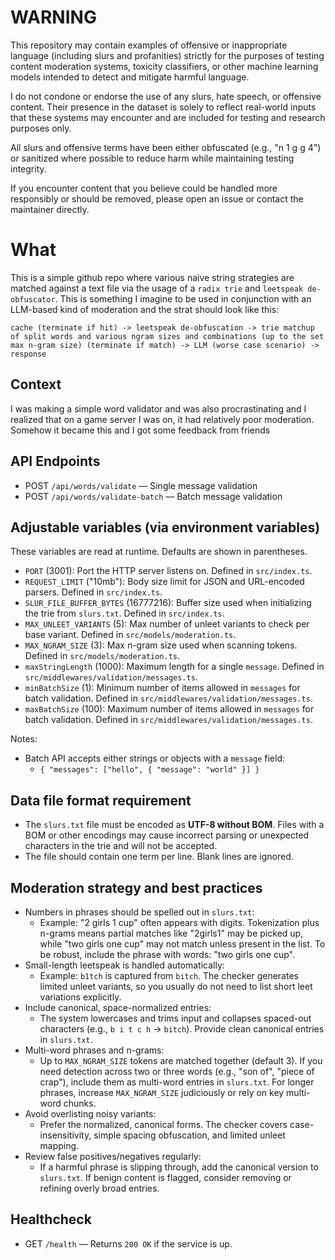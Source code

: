 # WARNING

This repository may contain examples of offensive or inappropriate language (including slurs and profanities) strictly for the purposes of testing content moderation systems, toxicity classifiers, or other machine learning models intended to detect and mitigate harmful language.

I do not condone or endorse the use of any slurs, hate speech, or offensive content.
Their presence in the dataset is solely to reflect real-world inputs that these systems may encounter and are included for testing and research purposes only.

All slurs and offensive terms have been either obfuscated (e.g., "n 1 g g 4") or sanitized where possible to reduce harm while maintaining testing integrity.

If you encounter content that you believe could be handled more responsibly or should be removed, please open an issue or contact the maintainer directly.

# What
This is a simple github repo where various naive string strategies are matched against a text file via the usage of a `radix trie` and `leetspeak de-obfuscator`. This is something I imagine to be used in conjunction with an LLM-based kind of moderation and the strat should look like this:

```
cache (terminate if hit) -> leetspeak de-obfuscation -> trie matchup of split words and various ngram sizes and combinations (up to the set max n-gram size) (terminate if match) -> LLM (worse case scenario) -> response
```

## Context
I was making a simple word validator and was also procrastinating and I realized that on a game server I was on, it had relatively poor moderation. Somehow it became this and I got some feedback from friends

## API Endpoints

- POST `/api/words/validate` — Single message validation
- POST `/api/words/validate-batch` — Batch message validation

## Adjustable variables (via environment variables)

These variables are read at runtime. Defaults are shown in parentheses.

- `PORT` (3001): Port the HTTP server listens on. Defined in `src/index.ts`.
- `REQUEST_LIMIT` ("10mb"): Body size limit for JSON and URL-encoded parsers. Defined in `src/index.ts`.
- `SLUR_FILE_BUFFER_BYTES` (16777216): Buffer size used when initializing the trie from `slurs.txt`. Defined in `src/index.ts`.
- `MAX_UNLEET_VARIANTS` (5): Max number of unleet variants to check per base variant. Defined in `src/models/moderation.ts`.
- `MAX_NGRAM_SIZE` (3): Max n-gram size used when scanning tokens. Defined in `src/models/moderation.ts`.
- `maxStringLength` (1000): Maximum length for a single `message`. Defined in `src/middlewares/validation/messages.ts`.
- `minBatchSize` (1): Minimum number of items allowed in `messages` for batch validation. Defined in `src/middlewares/validation/messages.ts`.
- `maxBatchSize` (100): Maximum number of items allowed in `messages` for batch validation. Defined in `src/middlewares/validation/messages.ts`.

Notes:
- Batch API accepts either strings or objects with a `message` field:
  - `{ "messages": ["hello", { "message": "world" }] }`

## Data file format requirement

- The `slurs.txt` file must be encoded as **UTF-8 without BOM**. Files with a BOM or other encodings may cause incorrect parsing or unexpected characters in the trie and will not be accepted.
- The file should contain one term per line. Blank lines are ignored.

## Moderation strategy and best practices

- Numbers in phrases should be spelled out in `slurs.txt`:
  - Example: "2 girls 1 cup" often appears with digits. Tokenization plus n-grams means partial matches like "2girls1" may be picked up, while "two girls one cup" may not match unless present in the list. To be robust, include the phrase with words: "two girls one cup".
- Small-length leetspeak is handled automatically:
  - Example: `b1tch` is captured from `bitch`. The checker generates limited unleet variants, so you usually do not need to list short leet variations explicitly.
- Include canonical, space-normalized entries:
  - The system lowercases and trims input and collapses spaced-out characters (e.g., `b i t c h` → `bitch`). Provide clean canonical entries in `slurs.txt`.
- Multi-word phrases and n-grams:
  - Up to `MAX_NGRAM_SIZE` tokens are matched together (default 3). If you need detection across two or three words (e.g., "son of", "piece of crap"), include them as multi-word entries in `slurs.txt`. For longer phrases, increase `MAX_NGRAM_SIZE` judiciously or rely on key multi-word chunks.
- Avoid overlisting noisy variants:
  - Prefer the normalized, canonical forms. The checker covers case-insensitivity, simple spacing obfuscation, and limited unleet mapping.
- Review false positives/negatives regularly:
  - If a harmful phrase is slipping through, add the canonical version to `slurs.txt`. If benign content is flagged, consider removing or refining overly broad entries.

## Healthcheck

- GET `/health` — Returns `200 OK` if the service is up.

